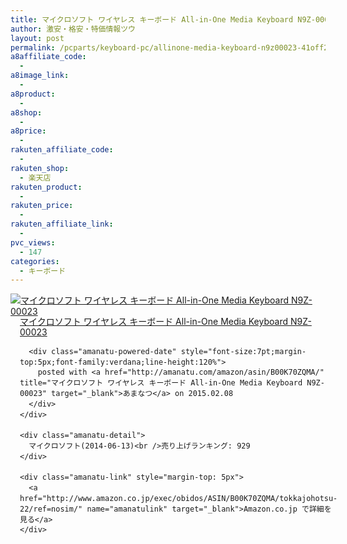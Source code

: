 ```yaml
---
title: マイクロソフト ワイヤレス キーボード All-in-One Media Keyboard N9Z-00023 41%OFF激安特価2,400円台！送料無料！
author: 激安・格安・特価情報ツウ
layout: post
permalink: /pcparts/keyboard-pc/allinone-media-keyboard-n9z00023-41off2400.html
a8affiliate_code:
  - 
a8image_link:
  - 
a8product:
  - 
a8shop:
  - 
a8price:
  - 
rakuten_affiliate_code:
  - 
rakuten_shop:
  - 楽天店
rakuten_product:
  - 
rakuten_price:
  - 
rakuten_affiliate_link:
  - 
pvc_views:
  - 147
categories:
  - キーボード
---
```

<div class="amanatu-box" style="margin-bottom:0px;">
  <div class="amanatu-image" style="float:left;">
    <a href="http://www.amazon.co.jp/exec/obidos/ASIN/B00K70ZQMA/tokkajohotsu-22/ref=nosim/" name="amanatulink" target="_blank"><img src="http://i0.wp.com/ecx.images-amazon.com/images/I/41ouBdGMONL._SL160_.jpg?w=546" alt="マイクロソフト ワイヤレス キーボード All-in-One Media Keyboard N9Z-00023" style="border: none;" data-recalc-dims="1" /></a>
  </div>
  
  <div class="amanatu-info" style="float:left;margin-left:15px;line-height:120%">
    <div class="amanatu-name" style="margin-bottom:10px;line-height:120%">
      <a href="http://www.amazon.co.jp/exec/obidos/ASIN/B00K70ZQMA/tokkajohotsu-22/ref=nosim/" name="amanatulink" target="_blank">マイクロソフト ワイヤレス キーボード All-in-One Media Keyboard N9Z-00023</a> 
      
      <div class="amanatu-powered-date" style="font-size:7pt;margin-top:5px;font-family:verdana;line-height:120%">
        posted with <a href="http://amanatu.com/amazon/asin/B00K70ZQMA/" title="マイクロソフト ワイヤレス キーボード All-in-One Media Keyboard N9Z-00023" target="_blank">あまなつ</a> on 2015.02.08
      </div>
    </div>
    
    <div class="amanatu-detail">
      マイクロソフト(2014-06-13)<br />売り上げランキング: 929
    </div>
    
    <div class="amanatu-link" style="margin-top: 5px">
      <a href="http://www.amazon.co.jp/exec/obidos/ASIN/B00K70ZQMA/tokkajohotsu-22/ref=nosim/" name="amanatulink" target="_blank">Amazon.co.jp で詳細を見る</a>
    </div>
  </div>
  
  <div class="amanatu-footer" style="clear: left">
  </div>
</div>